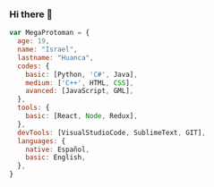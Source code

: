 ### Hi there 👋

```js
var MegaProtoman = {
  age: 19,
  name: "Israel",
  lastname: "Huanca",
  codes: {
    basic: [Python, 'C#', Java],
    medium: ['C++', HTML, CSS],
    avanced: [JavaScript, GML],
  },
  tools: {
    basic: [React, Node, Redux],
  },
  devTools: [VisualStudioCode, SublimeText, GIT],
  languages: {
    native: Español,
    basic: English,
  },
}
```

<!--
**Megaprotoman12/Megaprotoman12** is a ✨ _special_ ✨ repository because its `README.md` (this file) appears on your GitHub profile.



Here are some ideas to get you started:

- 🔭 I’m currently working on ...
- 🌱 I’m currently learning ...
- 👯 I’m looking to collaborate on ...
- 🤔 I’m looking for help with ...
- 💬 Ask me about ...
- 📫 How to reach me: ...
- 😄 Pronouns: ...
- ⚡ Fun fact: ...
-->
